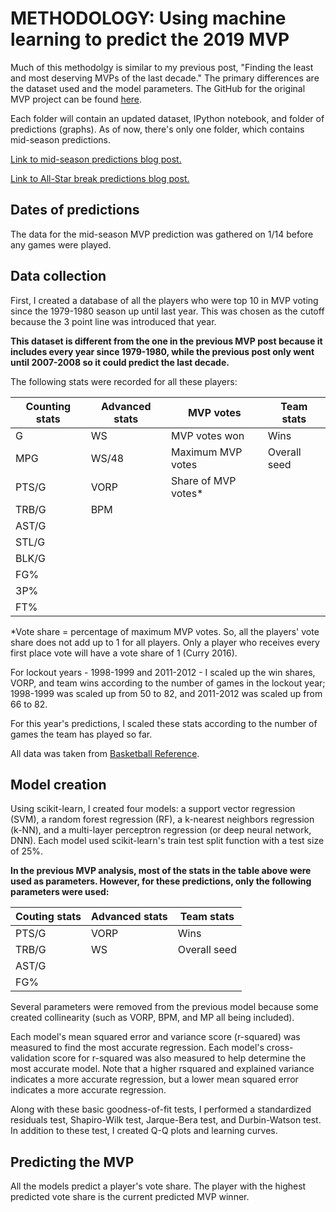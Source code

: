 # METHODOLOGY: Using machine learning to predict the 2019 MVP

Much of this methodolgy is similar to my previous post, "Finding the least and most deserving MVPs of the last decade." The primary differences are the dataset used and the model parameters. The GitHub for the original MVP project can be found [here](https://github.com/dribbleanalytics/least-most-deserving-mvps).

Each folder will contain an updated dataset, IPython notebook, and folder of predictions (graphs). As of now, there's only one folder, which contains mid-season predictions.

[Link to mid-season predictions blog post.](https://dribbleanalytics.blogspot.com/2019/01/ml-mvp-predict-midseason.html)

[Link to All-Star break predictions blog post.](https://dribbleanalytics.blogspot.com/2019/02/ml-mvp-predict-asb.html)

## Dates of predictions

The data for the mid-season MVP prediction was gathered on 1/14 before any games were played.

## Data collection

First, I created a database of all the players who were top 10 in MVP voting since the 1979-1980 season up until last year. This was chosen as the cutoff because the 3 point line was introduced that year.

**This dataset is different from the one in the previous MVP post because it includes every year since 1979-1980, while the previous post only went until 2007-2008 so it could predict the last decade.**

The following stats were recorded for all these players:

| Counting stats | Advanced stats| MVP votes | Team stats |
| ------------- | ------------- | ------------- | -------- |
| G | WS | MVP votes won | Wins |
| MPG | WS/48 | Maximum MVP votes | Overall seed |
| PTS/G | VORP | Share of MVP votes* |  |
| TRB/G | BPM | |
| AST/G | | |
| STL/G | | |
| BLK/G | | |
| FG% | | |
| 3P% | | |
| FT% | | |

*Vote share = percentage of maximum MVP votes. So, all the players' vote share does not add up to 1 for all players. Only a player who receives every first place vote will have a vote share of 1 (Curry 2016).

For lockout years - 1998-1999 and 2011-2012 - I scaled up the win shares, VORP, and team wins according to the number of games in the lockout year; 1998-1999 was scaled up from 50 to 82, and 2011-2012 was scaled up from 66 to 82.

For this year's predictions, I scaled these stats according to the number of games the team has played so far.

All data was taken from [Basketball Reference](http://basketball-reference.com/).

## Model creation

Using scikit-learn, I created four models: a support vector regression (SVM), a random forest regression (RF), a k-nearest neighbors regression (k-NN), and a multi-layer perceptron regression (or deep neural network, DNN). Each model used scikit-learn's train test split function with a test size of 25%.

**In the previous MVP analysis, most of the stats in the table above were used as parameters. However, for these predictions, only the following parameters were used:**

| Couting stats | Advanced stats | Team stats |
| ------------- | -------------- | ---------- |
| PTS/G | VORP | Wins |
| TRB/G | WS | Overall seed |
| AST/G | | |
| FG% | | |

Several parameters were removed from the previous model because some created collinearity (such as VORP, BPM, and MP all being included).

Each model's mean squared error and variance score (r-squared) was measured to find the most accurate regression. Each model's cross-validation score for r-squared was also measured to help determine the most accurate model. Note that a higher rsquared and explained variance indicates a more accurate regression, but a lower mean squared error indicates a more accurate regression.

Along with these basic goodness-of-fit tests, I performed a standardized residuals test, Shapiro-Wilk test, Jarque-Bera test, and Durbin-Watson test. In addition to these test, I created Q-Q plots and learning curves.

## Predicting the MVP

All the models predict a player's vote share.  The player with the highest predicted vote share is the current predicted MVP winner.
